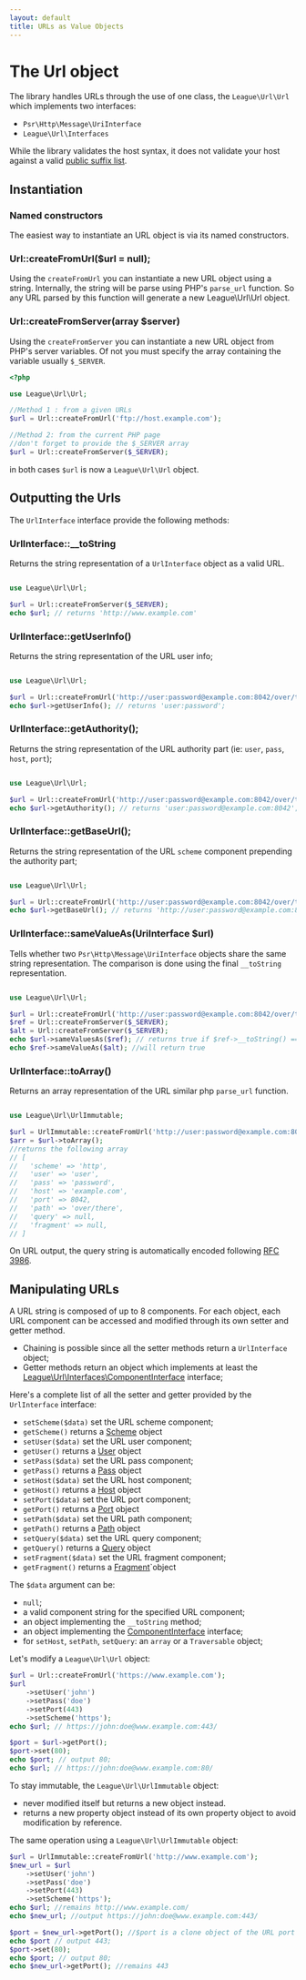 ```yaml
---
layout: default
title: URLs as Value Objects
---
```


# The Url object

The library handles URLs through the use of one class, the `League\Url\Url` which implements two interfaces:

* `Psr\Http\Message\UriInterface`
* `League\Url\Interfaces`

<p class="message-warning">While the library validates the host syntax, it does not validate your host against a valid <a href="https://publicsuffix.org/" target="_blank">public suffix list</a>.</p>

## Instantiation

### Named constructors

The easiest way to instantiate an URL object is via its named constructors.

### Url::createFromUrl($url = null);

Using the `createFromUrl` you can instantiate a new URL object using a string. Internally, the string will be parse using PHP's `parse_url` function. So any URL parsed by this function will generate a new League\Url\Url object.

### Url::createFromServer(array $server)

Using the `createFromServer` you can instantiate a new URL object from PHP's server variables. Of not you must specify the array containing the variable usually `$_SERVER`.

~~~php
<?php

use League\Url\Url;

//Method 1 : from a given URLs
$url = Url::createFromUrl('ftp://host.example.com');

//Method 2: from the current PHP page
//don't forget to provide the $_SERVER array
$url = Url::createFromServer($_SERVER);
~~~

in both cases `$url` is now a `League\Url\Url` object.

## Outputting the Urls

The `UrlInterface` interface provide the following methods:

### UrlInterface::__toString

Returns the string representation of a `UrlInterface` object as a valid URL.

~~~php

use League\Url\Url;

$url = Url::createFromServer($_SERVER);
echo $url; // returns 'http://www.example.com'
~~~

### UrlInterface::getUserInfo()

Returns the string representation of the URL user info;

~~~php

use League\Url\Url;

$url = Url::createFromUrl('http://user:password@example.com:8042/over/there');
echo $url->getUserInfo(); // returns 'user:password';
~~~

### UrlInterface::getAuthority();

Returns the string representation of the URL authority part (ie: `user`, `pass`, `host`, `port`);

~~~php

use League\Url\Url;

$url = Url::createFromUrl('http://user:password@example.com:8042/over/there');
echo $url->getAuthority(); // returns 'user:password@example.com:8042';
~~~

### UrlInterface::getBaseUrl();

Returns the string representation of the URL `scheme` component prepending the authority part;

~~~php

use League\Url\Url;

$url = Url::createFromUrl('http://user:password@example.com:8042/over/there');
echo $url->getBaseUrl(); // returns 'http://user:password@example.com:8042';
~~~

### UrlInterface::sameValueAs(UriInterface $url)

Tells whether two `Psr\Http\Message\UriInterface` objects share the same string representation. The comparison is done using the final `__toString` representation.

~~~php

use League\Url\Url;

$url = Url::createFromUrl('http://user:password@example.com:8042/over/there');
$ref = Url::createFromServer($_SERVER);
$alt = Url::createFromServer($_SERVER);
echo $url->sameValuesAs($ref); // returns true if $ref->__toString() == $url->__toString()
echo $ref->sameValueAs($alt); //will return true
~~~

### UrlInterface::toArray()

Returns an array representation of the URL similar php `parse_url` function.

~~~php

use League\Url\UrlImmutable;

$url = UrlImmutable::createFromUrl('http://user:password@example.com:8042/over/there');
$arr = $url->toArray();
//returns the following array
// [
//   'scheme' => 'http',
//   'user' => 'user',
//   'pass' => 'password',
//   'host' => 'example.com',
//   'port' => 8042,
//   'path' => 'over/there',
//   'query' => null,
//   'fragment' => null,
// ]
~~~

<p class="message-info">On URL output, the query string is automatically encoded following <a href="http://www.faqs.org/rfcs/rfc3968" target="_blank">RFC 3986</a>.</p>

## Manipulating URLs

A URL string is composed of up to 8 components. For each object, each URL component can be accessed and modified through its own setter and getter method.

* Chaining is possible since all the setter methods return a `UrlInterface` object;
* Getter methods return an object which implements at least the [League\Url\Interfaces\ComponentInterface][basic] interface;

Here's a complete list of all the setter and getter provided by the `UrlInterface` interface:

* `setScheme($data)` set the URL scheme component;
* `getScheme()` returns a [Scheme][basic] object
* `setUser($data)` set the URL user component;
* `getUser()` returns a [User][basic] object
* `setPass($data)` set the URL pass component;
* `getPass()` returns a [Pass][basic] object
* `setHost($data)` set the URL host component;
* `getHost()` returns a [Host](/dev-master/host/) object
* `setPort($data)` set the URL port component;
* `getPort()` returns a [Port][basic] object
* `setPath($data)` set the URL path component;
* `getPath()` returns a [Path](/dev-master/path/) object
* `setQuery($data)` set the URL query component;
* `getQuery()` returns a [Query](/dev-master/query/) object
* `setFragment($data)` set the URL fragment component;
* `getFragment()` returns a [Fragment][basic]`object

The `$data` argument can be:

* `null`;
* a valid component string for the specified URL component;
* an object implementing the `__toString` method;
* an object implementing the [ComponentInterface][basic] interface;
* for `setHost`, `setPath`, `setQuery`: an `array` or a `Traversable` object;

Let's modify a `League\Url\Url` object:

~~~php
$url = Url::createFromUrl('https://www.example.com');
$url
	->setUser('john')
	->setPass('doe')
	->setPort(443)
	->setScheme('https');
echo $url; // https://john:doe@www.example.com:443/

$port = $url->getPort();
$port->set(80);
echo $port; // output 80;
echo $url; // https://john:doe@www.example.com:80/
~~~

<div class="message-warning">
To stay immutable, the <code>League\Url\UrlImmutable</code> object:
<ul>
<li>never modified itself but returns a new object instead.</li>
<li>returns a new property object instead of its own property object to avoid modification by reference.</li>
</ul>
</div>

The same operation using a <code>League\Url\UrlImmutable</code> object:

~~~php
$url = UrlImmutable::createFromUrl('http://www.example.com');
$new_url = $url
	->setUser('john')
	->setPass('doe')
	->setPort(443)
	->setScheme('https');
echo $url; //remains http://www.example.com/
echo $new_url; //output https://john:doe@www.example.com:443/

$port = $new_url->getPort(); //$port is a clone object of the URL port component.
echo $port // output 443;
$port->set(80);
echo $port; // output 80;
echo $new_url->getPort(); //remains 443
~~~

[basic]: /dev-master/component/#simple-components